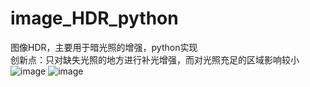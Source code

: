 # image_HDR_python
图像HDR，主要用于暗光照的增强，python实现\
创新点：只对缺失光照的地方进行补光增强，而对光照充足的区域影响较小\
![image](https://github.com/taoshiqian/image_HDR_python/blob/master/person/input.jpg)
![image](https://github.com/taoshiqian/image_HDR_python/blob/master/person/out.jpg)
